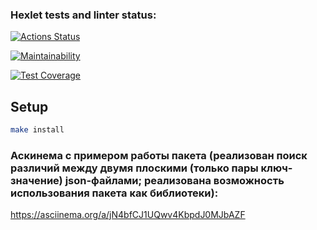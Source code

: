### Hexlet tests and linter status:
[![Actions Status](https://github.com/polinagv/frontend-project-46/workflows/hexlet-check/badge.svg)](https://github.com/polinagv/frontend-project-46/actions)

[![Maintainability](https://api.codeclimate.com/v1/badges/c96cc0244673b845b0c6/maintainability)](https://codeclimate.com/github/polinagv/frontend-project-46/maintainability)

[![Test Coverage](https://api.codeclimate.com/v1/badges/c96cc0244673b845b0c6/test_coverage)](https://codeclimate.com/github/polinagv/frontend-project-46/test_coverage)

## Setup

```bash
make install
```

### Аскинема с примером работы пакета (реализован поиск различий между двумя плоскими (только пары ключ-значение) json-файлами; реализована возможность использования пакета как библиотеки):

https://asciinema.org/a/jN4bfCJ1UQwv4KbpdJ0MJbAZF

